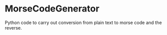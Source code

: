 # MorseCodeGenerator

Python code to carry out conversion from plain text to morse code and the reverse. 
